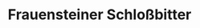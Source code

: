 ---
title: "Frauensteiner Schloßbitter"
url: /frauenstein/frauensteiner-schlossbitter/
shop: Kramladen
---